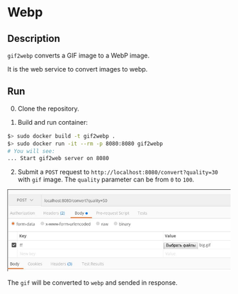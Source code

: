 # Webp

## Description

`gif2webp` converts a GIF image to a WebP image.

It is the web service to convert images to webp.

## Run

0. Clone the repository.

1. Build and run container:

```bash
$> sudo docker build -t gif2webp .
$> sudo docker run -it --rm -p 8080:8080 gif2webp
# You will see:
... Start gif2web server on 8080
```

2. Submit a `POST` request to `http://localhost:8080/convert?quality=30` with `gif` image. The `quality` parameter can be from `0` to `100`.

<p align="left"><img src="submit_gif.jpg" width="760"></p>

The `gif` will be converted to `webp` and sended in response.

